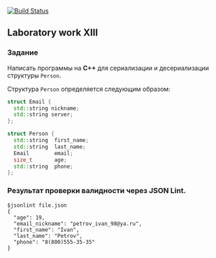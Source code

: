 [![Build Status](https://travis-ci.org/n0k8t/lab10.svg?branch=master)](https://travis-ci.org/n0k8t/lab13)
## Laboratory work XIII

### Задание

Написать программы на **C++** для сериализации и десериализации структуры `Person`.

Структура `Person` определяется следующим образом:

```cpp
struct Email {
  std::string nickname;
  std::string server;
};

struct Person {
  std::string  first_name;
  std::string  last_name;
  Email        email;
  size_t       age;
  std::string  phone;
};
```

### Результат проверки валидности через JSON Lint.
```
$jsonlint file.json
{
  "age": 19,
  "email_nickname": "petrov_ivan_98@ya.ru",
  "first_name": "Ivan",
  "last_name": "Petrov",
  "phone": "8(800)555-35-35"
}
```
